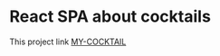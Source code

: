# React SPA about cocktails

This project link [MY-COCKTAIL](https://paulsajta.github.io/my-cocktail)


